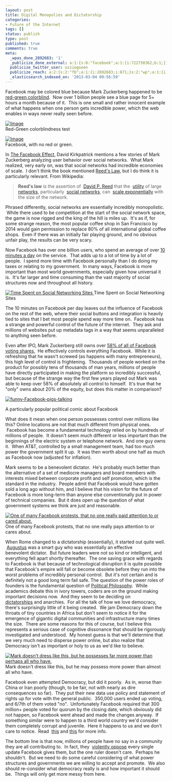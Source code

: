```yaml
---
layout: post
title: Digital Monopolies and Dictatorship
categories:
- Future of the Internet
tags: []
status: publish
type: post
published: true
comments: true
meta:
  _wpas_done_2892683: '1'
  _publicize_done_external: a:1:{s:8:"facebook";a:1:{i:722750362;b:1;}}
  publicize_twitter_user: ozziegooen
  publicize_reach: a:2:{s:2:"fb";a:1:{i:2892683;i:871;}s:2:"wp";a:1:{i:0;i:2;}}
  _elasticsearch_indexed_on: '2013-03-04 09:56:59'
---
```

Facebook may be colored blue because Mark Zuckerberg happened to be [red-green colorblind](http://www.nybooks.com/articles/archives/2010/nov/25/generation-why/?pagination=false).  Now over 1 billion people see a blue page for 5+ hours a month because of it.  This is one small and rather innocent example of what happens when one person gets incredible power, which the web enables in ways never really seen before.  

[ ![Image](http://bowlabs.files.wordpress.com/2013/03/220px-ishihara_9.png?w=210 "Red-Green Colorblindness Test") ](http://bowlabs.files.wordpress.com/2013/03/220px-ishihara_9.png)  
Red-Green colorblindness test 

[ ![Image](http://bowlabs.files.wordpress.com/2013/03/facebook-messages1.jpg?w=710) ](http://bowlabs.files.wordpress.com/2013/03/facebook-messages1.jpg)  
Facebook, with no red or green.

In [The Facebook Effect](http://www.amazon.com/The-Facebook-Effect-Company-Connecting/dp/1439102120/ref=sr_1_1?ie=UTF8&tag=libraryextension-20&camp=211189&creative=9325&linkCode=as2&creativeASIN=1439102120), David Kirkpatrick mentions a few stories of Mark Zuckerberg analyzing user behavior over social networks.  What Mark realized, very early on, was that social networks had incredible economies of scale.  I don't think the book mentioned [Reed's Law](http://en.wikipedia.org/wiki/Reed's_law), but I do think it is particularly relevant. From Wikipedia:

> **Reed's law** is the assertion of  [David P. Reed](http://en.wikipedia.org/wiki/David_P._Reed "David P. Reed") that the  [utility](http://en.wikipedia.org/wiki/Utility "Utility") of large  [networks](http://en.wiktionary.org/wiki/Network "wiktionary:Network"), particularly  [social networks](http://en.wikipedia.org/wiki/Social_network "Social network"), can  [scale exponentially](http://en.wikipedia.org/wiki/Exponential_growth "Exponential growth") with the size of the network.

Phrased differently, social networks are essentially incredibly monopolistic.  While there used to be competition at the start of the social network space, the game is now rigged and the king of the hill is miles up.  It's as if, for some strange reason, the most popular coffee shop in San Francisco by 2014 would gain permission to replace 80% of all international global coffee shops.  Even if there was an initially fair playing ground, and no obvious unfair play, the results can be very scary. 

Now Facebook has over one billion users, who spend an average of over [10 minutes a day](http://www.insidefacebook.com/2012/03/27/users-spent-more-than-10-5b-total-minutes-per-day-on-facebook-in-january-not-including-mobile-use/) on the service.  That adds up to a lot of time by a lot of people.  I spend more time with Facebook personally than I do doing my taxes or relating to my government.  In many ways, Facebook is more important than most world governments, especially given how universal it is.  It's far larger and time consuming than the vast majority of social structures now and throughout all history. 

[ ![Time Spent on Social Networking Sites](http://bowlabs.files.wordpress.com/2013/03/comscore-share-time-spent-on-socnet-sites-in-dec-feb2013.png) ](http://bowlabs.files.wordpress.com/2013/03/comscore-share-time-spent-on-socnet-sites-in-dec-feb2013.png) Time Spent on Social Networking Sites  

The 10 minutes on Facebook per day leaves out the influence of Facebook on the rest of the web, where their social buttons and integration is heavily tied to sites that I bet most people spend way more time on.  Facebook has a strange and powerful control of the future of the internet.  They ask and millions of websites put up metadata tags in a way that seems unparalleled to anything seen before. 

Even after IPO, Mark Zuckerberg still owns over [58% of all of Facebook voting shares,](http://www.newyorker.com/talk/financial/2012/05/28/120528ta_talk_surowiecki)  He effectively controls everything Facebook.  While it is refreshing that he wasn't screwed (as happens with many entrepreneurs), this high level of control is frightening.  Thousands of people worked on the product for possibly tens of thousands of man years, millions of people have directly participated in making the platform so incredibly successful, but because of the strange way the first few years played out Mark was able to keep over 58% of absolutely all control to himself.  It's true that he "only" owns about 20% of the equity, but does this matter in comparison?  

[ ![funny-Facebook-pigs-talking](http://bowlabs.files.wordpress.com/2013/03/funny-facebook-pigs-talking.jpg) ](http://bowlabs.files.wordpress.com/2013/03/funny-facebook-pigs-talking.jpg)  

A particularly popular political comic about Facebook

What does it mean when one person possesses control over millions like this? Online locations are not that much different from physical ones.  Facebook has become a fundamental technology relied on by hundreds of millions of people.  It doesn't seem much different or less important than the beginnings of the electric system or telephone network.  And one guy owns it.  When AT&T, controlled by a small management team, had too much power the government split it up.  It was then worth about one half as much as Facebook now (adjusted for inflation). 

Mark seems to be a benevolent dictator.  He's probably much better than the alternative of a set of mediocre managers and board members with interests mixed between corporate profit and self promotion, which is the standard in the industry.  People admit that Facebook would have gotten sold a long ago without him, and I believe that his vision for the future of Facebook is more long-term than anyone else conventionally put in power of technical companies.  But it does open up the question of what government systems we think are just and reasonable.  

[ ![One of many Facebook protests, that no one really paid attention to or cared about.](http://bowlabs.files.wordpress.com/2013/03/facebook-protest-003.jpg) ](http://bowlabs.files.wordpress.com/2013/03/facebook-protest-003.jpg) One of many Facebook protests, that no one really pays attention to or cares about.  

When Rome changed to a dictatorship (essentially), it started out quite well.  [Augustus](http://en.wikipedia.org/wiki/Augustus_Ceasar) was a smart guy who was essentially an effective benevolent dictator.  But future leaders were not so kind or intelligent, and everything fell apart shortly thereafter.  The one saving grace with regards to Facebook is that because of technological disruption it is quite possible that Facebook's empire will fall or become obsolete before they run into the worst problems of incredibly personal control.  But it's not certain and is definitely not a good long term fail safe. The question of the power roles of founders is the fundamental question of [Political Philosophy](http://www.nybooks.com/articles/archives/2010/nov/25/generation-why/?pagination=false).  While academics debate this in ivory towers, coders are on the ground making important decisions now.  And they seem to be deciding on [dictatorships](http://en.wikipedia.org/wiki/Benevolent_Dictator_for_Life) and anarchies.  For all the talk of how we love democracy, there's surprisingly little of it being created.  We jam Democracy down the throats of tiny countries in Africa but don't seem to notice it for the emergence of gigantic digital communities and infrastructure many times the size.  There are some reasons for this of course, but I believe this represents a serious case of cognitive dissonance that should be rigorously investigated and understood.  My honest guess is that we'll determine that we very much need to disperse power online, but also realize that Democracy isn't as important or holy to us as we'd like to believe.  

[ ![Mark doesn't dress like this, but he possesses far more power than perhaps all who have.](http://bowlabs.files.wordpress.com/2013/03/untitled-1.png) ](http://bowlabs.files.wordpress.com/2013/03/untitled-1.png)  
Mark doesn't dress like this, but he may possess more power than almost all who have.  

Facebook even attempted Democracy, but did it poorly.  As in, worse than China or Iran poorly (though, to be fair, not with nearly as dire consequences so far).  They put their new data use policy and statement of rights up for vote with the general public.  350,000 users ended up voting, and 6/7th of them voted "no".  Unfortunately Facebook required that 300 million+ people voted for quorum by the closing date, which obviously did not happen, so Facebook went ahead and made the changes anyway.  If something similar were to happen to a third world country we'd consider them completely corrupt and juvenile.  Here it happens to us and we don't care to notice.  Read  [this](http://arstechnica.com/business/2012/06/whopping-00038-of-facebook-users-vote-on-data-use-policy-change/) and [this](http://www.buzzfeed.com/mtpiii/the-end-of-the-facebook-democracy) for more info. 

The bottom line is that now, millions of people have no say in a community they are all contributing to.  In fact, they  [violently oppose](http://www.nbcwashington.com/the-scene/events/Facebook-Users-on-Verge-of-Mutiny-130288643.html) every single update Facebook gives them, but the one ruler doesn't care.  Perhaps he shouldn't.  But we need to do some careful considering of what power structures and governments we are willing to accept and promote.  We also should re-consider what democracy really is and how important it should be.  Things will only get more messy from here.  
